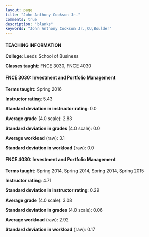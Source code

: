 ```yaml
---
layout: page
title: "John Anthony Cookson Jr." 
comments: true
description: "blanks"
keywords: "John Anthony Cookson Jr.,CU,Boulder"
---
```

<head>
<script src="https://ajax.googleapis.com/ajax/libs/jquery/2.1.3/jquery.min.js"></script>
<script src="https://dl.dropboxusercontent.com/s/pc42nxpaw1ea4o9/highcharts.js?dl=0"></script>
<!-- <script src="../assets/js/highcharts.js"></script> -->
<style type="text/css">@font-face {
	font-family: "Bebas Neue";
	src: url(https://www.filehosting.org/file/details/544349/BebasNeue Regular.otf) format("opentype");
	}
	h1.Bebas { 
		font-family: "Bebas Neue", Verdana, Tahoma;
	}
</style>
</head>
	   
#### TEACHING INFORMATION

**College**: Leeds School of Business

**Classes taught**: FNCE 3030, FNCE 4030

#### FNCE 3030: Investment and Portfolio Management

**Terms taught**: Spring 2016

**Instructor rating**: 5.43

**Standard deviation in instructor rating**: 0.0

**Average grade** (4.0 scale): 2.83

**Standard deviation in grades** (4.0 scale): 0.0

**Average workload** (raw): 3.1

**Standard deviation in workload** (raw): 0.0

#### FNCE 4030: Investment and Portfolio Management

**Terms taught**: Spring 2014, Spring 2014, Spring 2014, Spring 2015

**Instructor rating**: 4.71

**Standard deviation in instructor rating**: 0.29

**Average grade** (4.0 scale): 3.08

**Standard deviation in grades** (4.0 scale): 0.06

**Average workload** (raw): 2.92

**Standard deviation in workload** (raw): 0.17

